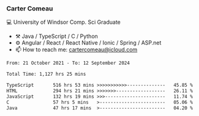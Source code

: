 ### Carter Comeau

💻 University of Windsor Comp. Sci Graduate

- ⚒️ Java / TypeScript / C / Python
- ⚙️ Angular / React / React Native / Ionic / Spring / ASP.net
- 📫 How to reach me: cartercomeau@icloud.com

<!--START_SECTION:waka-->

```txt
From: 21 October 2021 - To: 12 September 2024

Total Time: 1,127 hrs 25 mins

TypeScript       516 hrs 53 mins >>>>>>>>>>>--------------   45.85 %
HTML             294 hrs 21 mins >>>>>>>------------------   26.11 %
JavaScript       132 hrs 19 mins >>>----------------------   11.74 %
C                57 hrs 5 mins   >------------------------   05.06 %
Java             47 hrs 17 mins  >------------------------   04.20 %
```

<!--END_SECTION:waka-->
